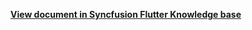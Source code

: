 **[View document in Syncfusion Flutter Knowledge base](https://www.syncfusion.com/kb/12648/how-to-perform-the-crud-operations-in-wpf-scheduler-calendar-using-postgresql-database)**
